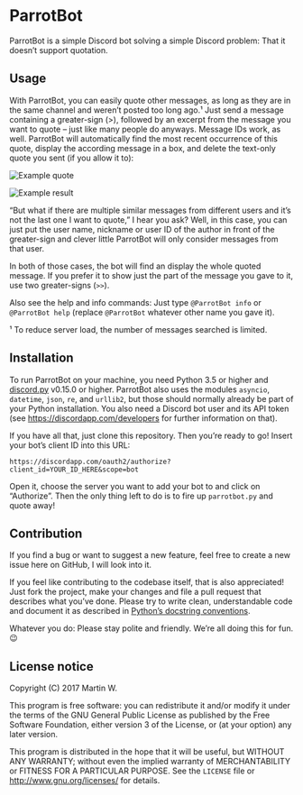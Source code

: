 # ParrotBot
ParrotBot is a simple Discord bot solving a simple Discord problem: That it
doesn’t support quotation.

## Usage
With ParrotBot, you can easily quote other messages, as long as they are in the
same channel and weren’t posted too long ago.¹ Just send a message containing
a greater-sign (>), followed by an excerpt from the message you want to quote –
just like many people do anyways. Message IDs work, as well. ParrotBot will
automatically find the most recent occurrence of this quote, display the
according message in a box, and delete the text-only quote you sent (if you
allow it to):

![Example quote](https://github.com/mart-w/parrotbot/blob/master/doc_img/example_quote.png?raw=true)

![Example result](https://github.com/mart-w/parrotbot/blob/master/doc_img/example_quote_result.png?raw=true)

“But what if there are multiple similar messages from different users and it’s
not the last one I want to quote,” I hear you ask? Well, in this case, you can
just put the user name, nickname or user ID of the author in front of the
greater-sign and clever little ParrotBot will only consider messages from that
user.

In both of those cases, the bot will find an display the whole quoted message.
If you prefer it to show just the part of the message you gave to it, use two
greater-signs (`>>`).

Also see the help and info commands: Just type `@ParrotBot info` or
`@ParrotBot help` (replace `@ParrotBot` whatever other name you gave it).


¹ To reduce server load, the number of messages searched is limited.

## Installation
To run ParrotBot on your machine, you need Python 3.5 or higher and
[discord.py](https://github.com/Rapptz/discord.py) v0.15.0 or higher.
ParrotBot also uses the modules `asyncio`, `datetime`, `json`, `re`, and
`urllib2`, but those should normally already be part of your Python
installation. You also need a Discord bot user and its API token
(see https://discordapp.com/developers for further information on that).

If you have all that, just clone this repository. Then you’re ready to go!
Insert your bot’s client ID into this URL:

    https://discordapp.com/oauth2/authorize?client_id=YOUR_ID_HERE&scope=bot

Open it, choose the server you want to add your bot to and click on “Authorize”.
Then the only thing left to do is to fire up `parrotbot.py` and quote away!

## Contribution
If you find a bug or want to suggest a new feature, feel free to create a new
issue here on GitHub, I will look into it.

If you feel like contributing to the codebase itself, that is also appreciated!
Just fork the project, make your changes and file a pull request that describes
what you’ve done. Please try to write clean, understandable code and document it
as described in
[Python’s docstring conventions](https://www.python.org/dev/peps/pep-0257/#specification).

Whatever you do: Please stay polite and friendly. We’re all doing this for fun.
:wink:

## License notice
Copyright (C) 2017  Martin W.

This program is free software: you can redistribute it and/or modify
it under the terms of the GNU General Public License as published by
the Free Software Foundation, either version 3 of the License, or
(at your option) any later version.

This program is distributed in the hope that it will be useful,
but WITHOUT ANY WARRANTY; without even the implied warranty of
MERCHANTABILITY or FITNESS FOR A PARTICULAR PURPOSE.  See the
`LICENSE` file or http://www.gnu.org/licenses/ for details.
